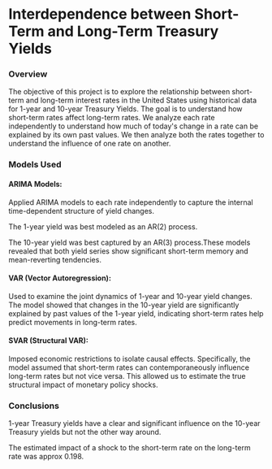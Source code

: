 # Interdependence between Short-Term and Long-Term Treasury Yields

### Overview

The objective of this project is to explore the relationship between short-term and long-term interest rates in the United States using historical data for 1-year and 10-year Treasury Yields. The goal is to understand how short-term rates affect long-term rates. We analyze each rate independently to understand how much of today's change in a rate can be explained by its own past values. We then analyze both the rates together to understand the influence of one rate on another.

### Models Used

#### ARIMA Models:

Applied ARIMA models to each rate independently to capture the internal time-dependent structure of yield changes.

The 1-year yield was best modeled as an AR(2) process.

The 10-year yield was best captured by an AR(3) process.These models revealed that both yield series show significant short-term memory and mean-reverting tendencies.

#### VAR (Vector Autoregression):

Used to examine the joint dynamics of 1-year and 10-year yield changes. The model showed that changes in the 10-year yield are significantly explained by past values of the 1-year yield, indicating short-term rates help predict movements in long-term rates.

#### SVAR (Structural VAR):

Imposed economic restrictions to isolate causal effects. Specifically, the model assumed that short-term rates can contemporaneously influence long-term rates but not vice versa. This allowed us to estimate the true structural impact of monetary policy shocks.

### Conclusions
1-year Treasury yields have a clear and significant influence on the 10-year Treasury yields but not the other way around. 

The estimated impact of a shock to the short-term rate on the long-term rate was approx 0.198.
